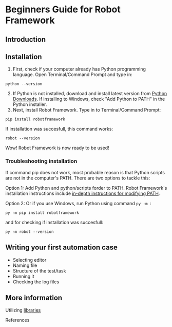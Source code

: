 # Beginners Guide for Robot Framework

## Introduction

## Installation


1. First, check if your computer already has Python programming language. Open Terminal/Command Prompt and type in:
```
python --version
```
2. If Python is not installed, download and install latest version from [Python Downloads](https://www.python.org/downloads/). If installing to Windows, check "Add Python to PATH" in the Python installer.
3. Next, install Robot Framework. Type in to Terminal/Command Prompt:
```
pip install robotframework
```
If installation was succesfull, this command works:
```
robot --version
```
Wow! Robot Framework is now ready to be used!

### Troubleshooting installation

If command pip does not work, most probable reason is that Python scripts are not in the computer's PATH. There are two options to tackle this:

Option 1: Add Python and python/scripts forder to PATH. Robot Framework's installation instructions include [in-depth instructions for modifying PATH](https://github.com/robotframework/robotframework/blob/master/INSTALL.rst#configuring-path).

Option 2: Or if you use Windows, run Python using command `py -m `:
```
py -m pip install robotframework
```
and for checking if installation was succesfull:
```
py -m robot --version
```

## Writing your first automation case

* Selecting editor
* Naming file
* Structure of the test/task
* Running it
* Checking the log files

## More information

Utilizing [libraries](https://robotframework.org/#libraries)

References

